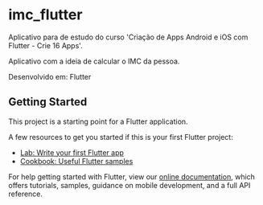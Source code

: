 # imc_flutter

Aplicativo para de estudo do curso 'Criação de Apps Android e iOS com Flutter - Crie 16 Apps'.

Aplicativo com a ideia de calcular o IMC da pessoa.

Desenvolvido em: Flutter

## Getting Started

This project is a starting point for a Flutter application.

A few resources to get you started if this is your first Flutter project:

- [Lab: Write your first Flutter app](https://flutter.dev/docs/get-started/codelab)
- [Cookbook: Useful Flutter samples](https://flutter.dev/docs/cookbook)

For help getting started with Flutter, view our
[online documentation](https://flutter.dev/docs), which offers tutorials,
samples, guidance on mobile development, and a full API reference.
